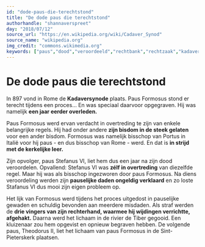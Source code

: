```yaml
---
id: "dode-paus-die-terechtstond"
title: "De dode paus die terechtstond"
authorhandle: "shannaverspreet"
day: "2018/07/12"
source_url: "https://en.wikipedia.org/wiki/Cadaver_Synod"
source_name: "wikipedia.org"
img_credit: "commons.wikimedia.org"
keywords: ["paus","dood","veroordeeld","rechtbank","rechtzaak","kadaver","Theodorus II","Formosus"]
---
```

# De dode paus die terechtstond
In 897 vond in Rome de **Kadaversynode** plaats. Paus Formosus stond er terecht tijdens een proces… En was speciaal daarvoor opgegraven. Hij was namelijk **een jaar eerder overleden.**

Paus Formosus werd ervan verdacht in overtreding te zijn van enkele belangrijke regels. Hij had onder andere **zijn bisdom in de steek gelaten** voor een ander bisdom. Formosus was namelijk bisschop van Portus in Italië voor hij paus - en dus bisschop van Rome - werd. En dat is **in strijd met de kerkelijke leer.**

Zijn opvolger, paus Stefanus VI, liet hem dus een jaar na zijn dood veroordelen. Opvallend: Stefanus VI was **zélf in overtreding** van diezelfde regel. Maar hij was als bisschop ingezworen door paus Formosus. Na diens veroordeling werden zijn **pauselijke daden ongeldig verklaard** en zo loste Stafanus VI dus mooi zijn eigen probleem op.

Het lijk van Formosus werd tijdens het proces uitgedost in pauselijke gewaden en schuldig bevonden aan meerdere misdaden. Als straf werden de **drie vingers van zijn rechterhand, waarmee hij wijdingen verrichtte, afgehakt.** Daarna werd het lichaam in de rivier de Tiber gegooid. Een kluizenaar zou hem opgevist en opnieuw begraven hebben. De volgende paus, Theodorus II, liet het lichaam van paus Formosus in de Sint-Pieterskerk plaatsen.